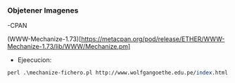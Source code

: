 ### Objetener Imagenes

-CPAN

(WWW-Mechanize-1.73)[https://metacpan.org/pod/release/ETHER/WWW-Mechanize-1.73/lib/WWW/Mechanize.pm]

- Ejeecucion:

```perl
perl .\mechanize-fichero.pl http://www.wolfgangoethe.edu.pe/index.html links arhivo.txt
```